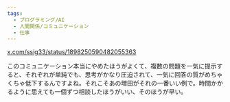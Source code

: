 ```yaml
---
tags:
  - プログラミング/AI
  - 人間関係/コミュニケーション
  - 仕事
---
```

[x.com/ssig33/status/1898250590482055363](https://x.com/ssig33/status/1898250590482055363)

このコミュニケーション本当にやめたほうがよくて、複数の問題を一気に提示すると、それぞれが単純でも、思考がかなり圧迫されて、一気に回答の質がめちゃくちゃ低下するんですよね。それこそあの増田がそれの一番いい例で。時間かかるように思えても一個ずつ相談したほうがいい、そのほうが早い。

